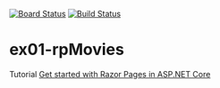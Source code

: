 [![Board Status](https://dev.azure.com/vlk-aspnetcore3-0/221bb398-456c-4b09-b48c-d5fb0b87d0d0/a90271eb-6db6-4af9-b7b6-d4aa232a9832/_apis/work/boardbadge/0d1f3b9b-2c5f-4581-8bd9-990b628e1b9f?columnOptions=1)](https://dev.azure.com/vlk-aspnetcore3-0/221bb398-456c-4b09-b48c-d5fb0b87d0d0/_boards/board/t/a90271eb-6db6-4af9-b7b6-d4aa232a9832/Microsoft.FeatureCategory/)
[![Build Status](https://dev.azure.com/vlk-aspnetcore3-0/ex01-rpMovies/_apis/build/status/vlk-aspnetcore3-0.ex01-rpMovies?branchName=master)](https://dev.azure.com/vlk-aspnetcore3-0/ex01-rpMovies/_build/latest?definitionId=1&branchName=master)


# ex01-rpMovies
Tutorial [Get started with Razor Pages in ASP.NET Core](https://docs.microsoft.com/ru-ru/aspnet/core/tutorials/razor-pages/?view=aspnetcore-3.0)
